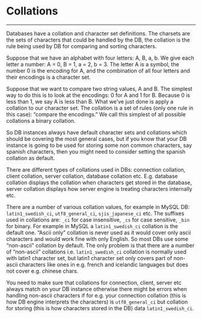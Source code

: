# Collations
---


Databases have a collation and character set definitions. The charsets are the sets of characters that could be handled by the DB, the collation is the rule being used by DB for comparing and sorting characters.

Suppose that we have an alphabet with four letters: A, B, a, b. We give each letter a number: A = 0, B = 1, a = 2, b = 3. The letter A is a symbol, the number 0 is the encoding for A, and the combination of all four letters and their encodings is a character set.

Suppose that we want to compare two string values, A and B. The simplest way to do this is to look at the encodings: 0 for A and 1 for B. Because 0 is less than 1, we say A is less than B. What we’ve just done is apply a collation to our character set. The collation is a set of rules (only one rule in this case): “compare the encodings.” We call this simplest of all possible collations a binary collation.

So DB instances always have default character sets and collations which should be covering the most general cases, but if you know that your DB instance is going to be used for storing some non common characters, say spanish characters, then you might need to consider setting the spanish collation as default.

There are different types of collations used in DBs: connection collation, client collation, server collation, database collation etc. E.g. database collation displays the collation when characters get stored in the database, server collation displays how server engine is treating characters internally etc.

There are a number of various collation values, for example in MySQL DB: `latin1_swedish_ci`, `utf8_general_ci`, `sjis_japanese_ci` etc. The suffixes used in collations are:  `_ci` for case insensitive, `_cs` for case sensitive, `_bin` for binary. For example in MySQL a `latin1_swedish_ci` collation is the default one. “Ascii only” collation is never used as it would cover only ascii characters and would work fine with only English. So most DBs use some “non-ascii” collation by default. The only problem is that there are a number of “non-ascii” collations i.e. `latin1_swedish_ci` collation is normally used with latin1 character set, but latin1 character set only covers part of non-ascii characters like ones in e.g. french and icelandic languages but does not cover e.g. chinese chars.

You need to make sure that collations for connection, client, server etc always match on your DB instance otherwise there might be errors when handling non-ascii characters if for e.g. your connection collation (this is how DB engine interprets the characters) is `utf8_general_ci` but collation for storing (this is how characters stored in the DB) data `latin1_swedish_ci`.
